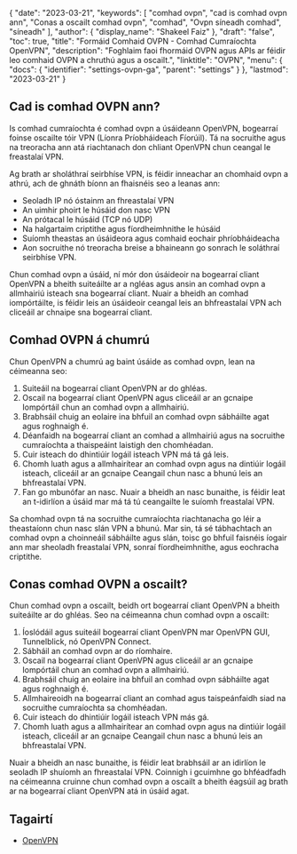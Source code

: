 {
  "date": "2023-03-21",
  "keywords": [
"comhad ovpn",
"cad is comhad ovpn ann",
"Conas a oscailt comhad ovpn",
"comhad",
"Ovpn síneadh comhad",
"síneadh"
],
  "author": {
    "display_name": "Shakeel Faiz"
},
  "draft": "false",
  "toc": true,
  "title": "Formáid Comhaid OVPN - Comhad Cumraíochta OpenVPN",
  "description": "Foghlaim faoi fhormáid OVPN agus APIs ar féidir leo comhaid OVPN a chruthú agus a oscailt.",
  "linktitle": "OVPN",
  "menu": {
    "docs": {
      "identifier": "settings-ovpn-ga",
      "parent": "settings"
}
},
  "lastmod": "2023-03-21"
}

## Cad is comhad OVPN ann?

Is comhad cumraíochta é comhad ovpn a úsáideann OpenVPN, bogearraí foinse oscailte tóir VPN (Líonra Príobháideach Fíorúil). Tá na socruithe agus na treoracha ann atá riachtanach don chliant OpenVPN chun ceangal le freastalaí VPN.

Ag brath ar sholáthraí seirbhíse VPN, is féidir inneachar an chomhaid ovpn a athrú, ach de ghnáth bíonn an fhaisnéis seo a leanas ann:

- Seoladh IP nó óstainm an fhreastalaí VPN
- An uimhir phoirt le húsáid don nasc VPN
- An prótacal le húsáid (TCP nó UDP)
- Na halgartaim criptithe agus fíordheimhnithe le húsáid
- Suíomh theastas an úsáideora agus comhaid eochair phríobháideacha
- Aon socruithe nó treoracha breise a bhaineann go sonrach le soláthraí seirbhíse VPN.

Chun comhad ovpn a úsáid, ní mór don úsáideoir na bogearraí cliant OpenVPN a bheith suiteáilte ar a ngléas agus ansin an comhad ovpn a allmhairiú isteach sna bogearraí cliant. Nuair a bheidh an comhad iompórtáilte, is féidir leis an úsáideoir ceangal leis an bhfreastalaí VPN ach cliceáil ar chnaipe sna bogearraí cliant.

## Comhad OVPN á chumrú

Chun OpenVPN a chumrú ag baint úsáide as comhad ovpn, lean na céimeanna seo:

1. Suiteáil na bogearraí cliant OpenVPN ar do ghléas.
2. Oscail na bogearraí cliant OpenVPN agus cliceáil ar an gcnaipe Iompórtáil chun an comhad ovpn a allmhairiú.
3. Brabhsáil chuig an eolaire ina bhfuil an comhad ovpn sábháilte agat agus roghnaigh é.
4. Déanfaidh na bogearraí cliant an comhad a allmhairiú agus na socruithe cumraíochta a thaispeáint laistigh den chomhéadan.
5. Cuir isteach do dhintiúir logáil isteach VPN má tá gá leis.
6. Chomh luath agus a allmhairítear an comhad ovpn agus na dintiúir logáil isteach, cliceáil ar an gcnaipe Ceangail chun nasc a bhunú leis an bhfreastalaí VPN.
7. Fan go mbunófar an nasc. Nuair a bheidh an nasc bunaithe, is féidir leat an t-idirlíon a úsáid mar má tá tú ceangailte le suíomh freastalaí VPN.

Sa chomhad ovpn tá na socruithe cumraíochta riachtanacha go léir a theastaíonn chun nasc slán VPN a bhunú. Mar sin, tá sé tábhachtach an comhad ovpn a choinneáil sábháilte agus slán, toisc go bhfuil faisnéis íogair ann mar sheoladh freastalaí VPN, sonraí fíordheimhnithe, agus eochracha criptithe.

## Conas comhad OVPN a oscailt?

Chun comhad ovpn a oscailt, beidh ort bogearraí cliant OpenVPN a bheith suiteáilte ar do ghléas. Seo na céimeanna chun comhad ovpn a oscailt:

1. Íoslódáil agus suiteáil bogearraí cliant OpenVPN mar OpenVPN GUI, Tunnelblick, nó OpenVPN Connect.
2. Sábháil an comhad ovpn ar do ríomhaire.
3. Oscail na bogearraí cliant OpenVPN agus cliceáil ar an gcnaipe Iompórtáil chun an comhad ovpn a allmhairiú.
4. Brabhsáil chuig an eolaire ina bhfuil an comhad ovpn sábháilte agat agus roghnaigh é.
5. Allmhaireoidh na bogearraí cliant an comhad agus taispeánfaidh siad na socruithe cumraíochta sa chomhéadan.
6. Cuir isteach do dhintiúir logáil isteach VPN más gá.
7. Chomh luath agus a allmhairítear an comhad ovpn agus na dintiúir logáil isteach, cliceáil ar an gcnaipe Ceangail chun nasc a bhunú leis an bhfreastalaí VPN.

Nuair a bheidh an nasc bunaithe, is féidir leat brabhsáil ar an idirlíon le seoladh IP shuíomh an fhreastalaí VPN. Coinnigh i gcuimhne go bhféadfadh na céimeanna cruinne chun comhad ovpn a oscailt a bheith éagsúil ag brath ar na bogearraí cliant OpenVPN atá in úsáid agat.

## Tagairtí
* [OpenVPN]( https://en.wikipedia.org/wiki/OpenVPN)


